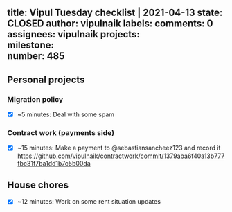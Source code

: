 title:	Vipul Tuesday checklist | 2021-04-13
state:	CLOSED
author:	vipulnaik
labels:	
comments:	0
assignees:	vipulnaik
projects:	
milestone:	
number:	485
--
## Personal projects

### Migration policy

- [x] ~5 minutes: Deal with some spam

### Contract work (payments side)

- [x] ~15 minutes: Make a payment to @sebastiansancheez123 and record it https://github.com/vipulnaik/contractwork/commit/1379aba6f40a13b777fbc31f7ba1dd1b7c5b00da

## House chores

- [x] ~12 minutes: Work on some rent situation updates

